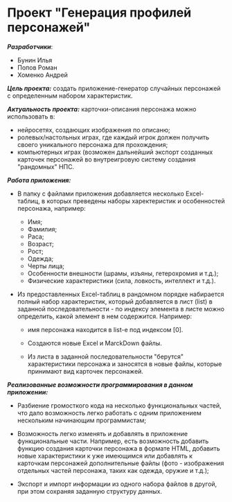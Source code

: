 # Проект "Генерация профилей персонажей"

**_Разработчики_**:
+ Бунин Илья
+ Попов Роман
+ Хоменко Андрей


**_Цель проекта:_** создать приложение-генератор случайных персонажей
с определенным набором характеристик.

**_Актуальность проекта:_** карточки-описания персонажа можно использовать в:
- нейросетях, создающих изображения по описаню;
- ролевых/настольных играх, где каждый игрок должен получить своего уникального персонажа для прохождения;
- компьютерных играх (возможен дальнейший экспорт созданных карточек персонажей во внутреигровую систему создания "рандомных" НПС.


**_Работа приложения:_**
- В папку с файлами приложения добавляется несколько Excel-таблиц, в которых преведены наборы харектеристик и особенностей персонажа, например:
	- Имя;
	- Фамилия;
	- Раса;
	- Возраст;
	- Рост;
	- Одежда;
	- Черты лица;
	- Особенности внешности (шрамы, изъяны, гетерохромия и т.д.);
	- Физические характеристики (сила, ловкость, интеллект и т.д.).

- Из предоставленных Excel-таблиц в рандомном порядке набирается полный набор характеристик, который добавляется в лист (list) в заданной последовательности - по индексу элемента в листе можно определить, какой элемент в нем содержится. Например:
	- имя персонажа находится в list-е под индексом [0].

	- Создаются новые Excel	и MarckDown файлы.

	- Из листа в заданной последовательности "берутся" характеристики
	персонажа и заносятся в новые файлы, которые принимают вид карточек персонажей.

**_Реализованные возможности программирования в данном приложении:_**

+ Разбиение громосткого кода на несколько функциональных частей,
	что дало возможность легко работать с одним приложением нескольким 
	начинающим программистам;

+ Возможность легко изменять и добавлять в приложение функциональные части.
	Например, есть возможность добавить функцию создания карточки персонажа в формате 
	HTML, добавить новые характеристики к уже имеющимся или добавлять к карточкам
	персонажей дополнительные файлы (фото - изображения отдельных частей персонажа, таких как одежда, оружие и т.д.);

+ Экспорт и импорт информации из одного набора файлов в другой, при этом
	сохраняя заданную структуру данных.